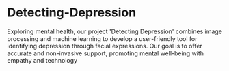 # Detecting-Depression
Exploring mental health, our project 'Detecting Depression' combines image processing and machine learning to develop a user-friendly tool for identifying depression through facial expressions. Our goal is to offer accurate and non-invasive support, promoting mental well-being with empathy and technology

